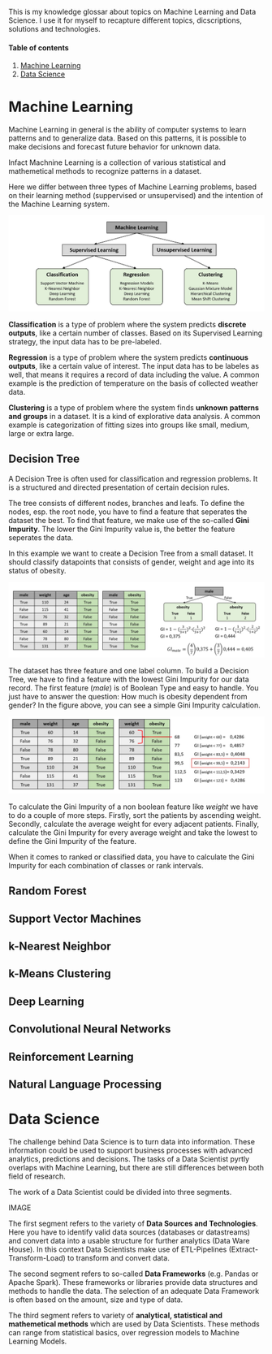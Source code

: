 This is my knowledge glossar about topics on Machine Learning and Data Science. I use it for myself to recapture different topics, dicscriptions, solutions and technologies. 

#### Table of contents
1. [Machine Learning](#machine-learning)
2. [Data Science](#data-science)

# Machine Learning
Machine Learning in general is the ability of computer systems to learn patterns and to generalize data. Based on this patterns, it is possible to make decisions and forecast future behavior for unknown data.

Infact Machnine Learning is a collection of various statistical and mathemetical methods to recognize patterns in a dataset. 

Here we differ between three types of Machine Learning problems, based on their learning method (suppervised or unsupervised) and the intention of the Machine Learning system.

![Overview of Machine Learning Categories](https://github.com/timmwuensch/timmwuensch.github.io/blob/master/images/ml_overview.JPG "Machine Learning Overview")

**Classification** is a type of problem where the system predicts **discrete outputs**, like a certain number of classes. Based on its Supervised Learning strategy, the input data has to be pre-labeled.

**Regression** is a type of problem where the system predicts **continuous outputs**, like a certain value of interest. The input data has to be labeles as well, that means it requires a record of data including the value. A common example is the prediction of temperature on the basis of collected weather data.

**Clustering** is a type of problem where the system finds **unknown patterns and groups** in a dataset. It is a kind of explorative data analysis. A common example is categorization of fitting sizes into groups like small, medium, large or extra large. 

## Decision Tree
A Decision Tree is often used for classification and regression problems. It is a structured and directed presentation of certain decision rules. 

The tree consists of different nodes, branches and leafs. To define the nodes, esp. the root node, you have to find a feature that seperates the dataset the best. To find that feature, we make use of the so-called **Gini Impurity**. The lower the Gini Impurity value is, the better the feature seperates the data. 

In this example we want to create a Decision Tree from a small dataset. It should classify datapoints that consists of gender, weight and age into its status of obesity. 

![Decision Tree Impurity Calculation](https://github.com/timmwuensch/timmwuensch.github.io/blob/master/images/decision_tree_impurity.JPG "Decision Tree Impurity Calculation")

The dataset has three feature and one label column. To build a Decision Tree, we have to find a feature with the lowest Gini Impurity for our data record. The first feature (*male*) is of Boolean Type and easy to handle. You just have to answer the question: How much is obesity dependent from gender? In the figure above, you can see a simple Gini Impurity calculation.

![Impurity Calculation for numeric values](https://github.com/timmwuensch/timmwuensch.github.io/blob/master/images/decision_tree_impurity_weight.JPG "Decision Tree Impurity Calculation for numeric values")

To calculate the Gini Impurity of a non boolean feature like *weight* we have to do a couple of more steps. Firstly, sort the patients by ascending weight. Secondly, calculate the average weight for every adjacent patients. Finally, calculate the Gini Impurity for every average weight and take the lowest to define the Gini Impurity of the feature.

When it comes to ranked or classified data, you have to calculate the Gini Impurity for each combination of classes or rank intervals. 

## Random Forest
## Support Vector Machines
## k-Nearest Neighbor
## k-Means Clustering
## Deep Learning
## Convolutional Neural Networks
## Reinforcement Learning
## Natural Language Processing



# Data Science
The challenge behind Data Science is to turn data into information. These information could be used to support business processes with advanced analytics, predictions and decisions. The tasks of a Data Scientist pyrtly overlaps with Machine Learning, but there are still differences between both field of research. 

The work of a Data Scientist could be divided into three segments. 

IMAGE

The first segment refers to the variety of **Data Sources and Technologies**. Here you have to identify valid data sources (databases or datastreams) and convert data into a usable structure for further analytics (Data Ware House). In this context Data Scientists make use of ETL-Pipelines (Extract-Transform-Load) to transform and convert data.

The second segment refers to so-called **Data Frameworks** (e.g. Pandas or Apache Spark). These frameworks or libraries provide data structures and methods to handle the data. The selection of an adequate Data Framework is often based on the amount, size and type of data. 

The third segment refers to variety of **analytical, statistical and mathemetical methods** which are used by Data Scientists. These methods can range from statistical basics, over regression models to Machine Learning Models. 






